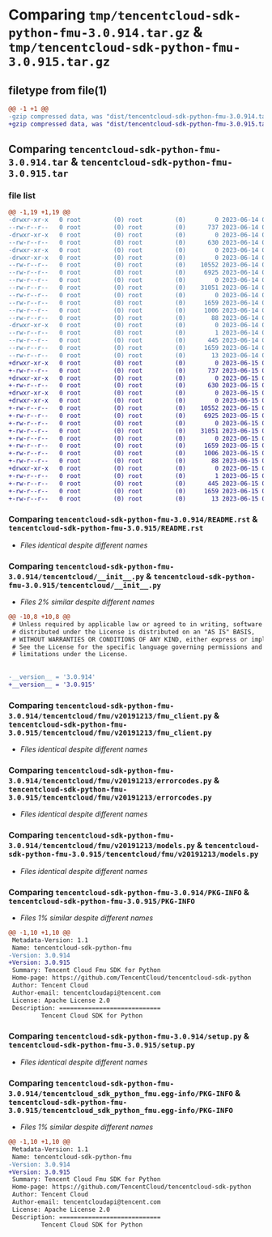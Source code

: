 # Comparing `tmp/tencentcloud-sdk-python-fmu-3.0.914.tar.gz` & `tmp/tencentcloud-sdk-python-fmu-3.0.915.tar.gz`

## filetype from file(1)

```diff
@@ -1 +1 @@
-gzip compressed data, was "dist/tencentcloud-sdk-python-fmu-3.0.914.tar", last modified: Wed Jun 14 00:26:36 2023, max compression
+gzip compressed data, was "dist/tencentcloud-sdk-python-fmu-3.0.915.tar", last modified: Thu Jun 15 00:25:57 2023, max compression
```

## Comparing `tencentcloud-sdk-python-fmu-3.0.914.tar` & `tencentcloud-sdk-python-fmu-3.0.915.tar`

### file list

```diff
@@ -1,19 +1,19 @@
-drwxr-xr-x   0 root         (0) root         (0)        0 2023-06-14 00:26:36.000000 tencentcloud-sdk-python-fmu-3.0.914/
--rw-r--r--   0 root         (0) root         (0)      737 2023-06-14 00:26:36.000000 tencentcloud-sdk-python-fmu-3.0.914/README.rst
-drwxr-xr-x   0 root         (0) root         (0)        0 2023-06-14 00:26:36.000000 tencentcloud-sdk-python-fmu-3.0.914/tencentcloud/
--rw-r--r--   0 root         (0) root         (0)      630 2023-06-14 00:26:36.000000 tencentcloud-sdk-python-fmu-3.0.914/tencentcloud/__init__.py
-drwxr-xr-x   0 root         (0) root         (0)        0 2023-06-14 00:26:36.000000 tencentcloud-sdk-python-fmu-3.0.914/tencentcloud/fmu/
-drwxr-xr-x   0 root         (0) root         (0)        0 2023-06-14 00:26:36.000000 tencentcloud-sdk-python-fmu-3.0.914/tencentcloud/fmu/v20191213/
--rw-r--r--   0 root         (0) root         (0)    10552 2023-06-14 00:26:36.000000 tencentcloud-sdk-python-fmu-3.0.914/tencentcloud/fmu/v20191213/fmu_client.py
--rw-r--r--   0 root         (0) root         (0)     6925 2023-06-14 00:26:36.000000 tencentcloud-sdk-python-fmu-3.0.914/tencentcloud/fmu/v20191213/errorcodes.py
--rw-r--r--   0 root         (0) root         (0)        0 2023-06-14 00:26:36.000000 tencentcloud-sdk-python-fmu-3.0.914/tencentcloud/fmu/v20191213/__init__.py
--rw-r--r--   0 root         (0) root         (0)    31051 2023-06-14 00:26:36.000000 tencentcloud-sdk-python-fmu-3.0.914/tencentcloud/fmu/v20191213/models.py
--rw-r--r--   0 root         (0) root         (0)        0 2023-06-14 00:26:36.000000 tencentcloud-sdk-python-fmu-3.0.914/tencentcloud/fmu/__init__.py
--rw-r--r--   0 root         (0) root         (0)     1659 2023-06-14 00:26:36.000000 tencentcloud-sdk-python-fmu-3.0.914/PKG-INFO
--rw-r--r--   0 root         (0) root         (0)     1006 2023-06-14 00:26:36.000000 tencentcloud-sdk-python-fmu-3.0.914/setup.py
--rw-r--r--   0 root         (0) root         (0)       88 2023-06-14 00:26:36.000000 tencentcloud-sdk-python-fmu-3.0.914/setup.cfg
-drwxr-xr-x   0 root         (0) root         (0)        0 2023-06-14 00:26:36.000000 tencentcloud-sdk-python-fmu-3.0.914/tencentcloud_sdk_python_fmu.egg-info/
--rw-r--r--   0 root         (0) root         (0)        1 2023-06-14 00:26:36.000000 tencentcloud-sdk-python-fmu-3.0.914/tencentcloud_sdk_python_fmu.egg-info/dependency_links.txt
--rw-r--r--   0 root         (0) root         (0)      445 2023-06-14 00:26:36.000000 tencentcloud-sdk-python-fmu-3.0.914/tencentcloud_sdk_python_fmu.egg-info/SOURCES.txt
--rw-r--r--   0 root         (0) root         (0)     1659 2023-06-14 00:26:36.000000 tencentcloud-sdk-python-fmu-3.0.914/tencentcloud_sdk_python_fmu.egg-info/PKG-INFO
--rw-r--r--   0 root         (0) root         (0)       13 2023-06-14 00:26:36.000000 tencentcloud-sdk-python-fmu-3.0.914/tencentcloud_sdk_python_fmu.egg-info/top_level.txt
+drwxr-xr-x   0 root         (0) root         (0)        0 2023-06-15 00:25:57.000000 tencentcloud-sdk-python-fmu-3.0.915/
+-rw-r--r--   0 root         (0) root         (0)      737 2023-06-15 00:25:57.000000 tencentcloud-sdk-python-fmu-3.0.915/README.rst
+drwxr-xr-x   0 root         (0) root         (0)        0 2023-06-15 00:25:57.000000 tencentcloud-sdk-python-fmu-3.0.915/tencentcloud/
+-rw-r--r--   0 root         (0) root         (0)      630 2023-06-15 00:25:57.000000 tencentcloud-sdk-python-fmu-3.0.915/tencentcloud/__init__.py
+drwxr-xr-x   0 root         (0) root         (0)        0 2023-06-15 00:25:57.000000 tencentcloud-sdk-python-fmu-3.0.915/tencentcloud/fmu/
+drwxr-xr-x   0 root         (0) root         (0)        0 2023-06-15 00:25:57.000000 tencentcloud-sdk-python-fmu-3.0.915/tencentcloud/fmu/v20191213/
+-rw-r--r--   0 root         (0) root         (0)    10552 2023-06-15 00:25:57.000000 tencentcloud-sdk-python-fmu-3.0.915/tencentcloud/fmu/v20191213/fmu_client.py
+-rw-r--r--   0 root         (0) root         (0)     6925 2023-06-15 00:25:57.000000 tencentcloud-sdk-python-fmu-3.0.915/tencentcloud/fmu/v20191213/errorcodes.py
+-rw-r--r--   0 root         (0) root         (0)        0 2023-06-15 00:25:57.000000 tencentcloud-sdk-python-fmu-3.0.915/tencentcloud/fmu/v20191213/__init__.py
+-rw-r--r--   0 root         (0) root         (0)    31051 2023-06-15 00:25:57.000000 tencentcloud-sdk-python-fmu-3.0.915/tencentcloud/fmu/v20191213/models.py
+-rw-r--r--   0 root         (0) root         (0)        0 2023-06-15 00:25:57.000000 tencentcloud-sdk-python-fmu-3.0.915/tencentcloud/fmu/__init__.py
+-rw-r--r--   0 root         (0) root         (0)     1659 2023-06-15 00:25:57.000000 tencentcloud-sdk-python-fmu-3.0.915/PKG-INFO
+-rw-r--r--   0 root         (0) root         (0)     1006 2023-06-15 00:25:57.000000 tencentcloud-sdk-python-fmu-3.0.915/setup.py
+-rw-r--r--   0 root         (0) root         (0)       88 2023-06-15 00:25:57.000000 tencentcloud-sdk-python-fmu-3.0.915/setup.cfg
+drwxr-xr-x   0 root         (0) root         (0)        0 2023-06-15 00:25:57.000000 tencentcloud-sdk-python-fmu-3.0.915/tencentcloud_sdk_python_fmu.egg-info/
+-rw-r--r--   0 root         (0) root         (0)        1 2023-06-15 00:25:57.000000 tencentcloud-sdk-python-fmu-3.0.915/tencentcloud_sdk_python_fmu.egg-info/dependency_links.txt
+-rw-r--r--   0 root         (0) root         (0)      445 2023-06-15 00:25:57.000000 tencentcloud-sdk-python-fmu-3.0.915/tencentcloud_sdk_python_fmu.egg-info/SOURCES.txt
+-rw-r--r--   0 root         (0) root         (0)     1659 2023-06-15 00:25:57.000000 tencentcloud-sdk-python-fmu-3.0.915/tencentcloud_sdk_python_fmu.egg-info/PKG-INFO
+-rw-r--r--   0 root         (0) root         (0)       13 2023-06-15 00:25:57.000000 tencentcloud-sdk-python-fmu-3.0.915/tencentcloud_sdk_python_fmu.egg-info/top_level.txt
```

### Comparing `tencentcloud-sdk-python-fmu-3.0.914/README.rst` & `tencentcloud-sdk-python-fmu-3.0.915/README.rst`

 * *Files identical despite different names*

### Comparing `tencentcloud-sdk-python-fmu-3.0.914/tencentcloud/__init__.py` & `tencentcloud-sdk-python-fmu-3.0.915/tencentcloud/__init__.py`

 * *Files 2% similar despite different names*

```diff
@@ -10,8 +10,8 @@
 # Unless required by applicable law or agreed to in writing, software
 # distributed under the License is distributed on an "AS IS" BASIS,
 # WITHOUT WARRANTIES OR CONDITIONS OF ANY KIND, either express or implied.
 # See the License for the specific language governing permissions and
 # limitations under the License.
 
 
-__version__ = '3.0.914'
+__version__ = '3.0.915'
```

### Comparing `tencentcloud-sdk-python-fmu-3.0.914/tencentcloud/fmu/v20191213/fmu_client.py` & `tencentcloud-sdk-python-fmu-3.0.915/tencentcloud/fmu/v20191213/fmu_client.py`

 * *Files identical despite different names*

### Comparing `tencentcloud-sdk-python-fmu-3.0.914/tencentcloud/fmu/v20191213/errorcodes.py` & `tencentcloud-sdk-python-fmu-3.0.915/tencentcloud/fmu/v20191213/errorcodes.py`

 * *Files identical despite different names*

### Comparing `tencentcloud-sdk-python-fmu-3.0.914/tencentcloud/fmu/v20191213/models.py` & `tencentcloud-sdk-python-fmu-3.0.915/tencentcloud/fmu/v20191213/models.py`

 * *Files identical despite different names*

### Comparing `tencentcloud-sdk-python-fmu-3.0.914/PKG-INFO` & `tencentcloud-sdk-python-fmu-3.0.915/PKG-INFO`

 * *Files 1% similar despite different names*

```diff
@@ -1,10 +1,10 @@
 Metadata-Version: 1.1
 Name: tencentcloud-sdk-python-fmu
-Version: 3.0.914
+Version: 3.0.915
 Summary: Tencent Cloud Fmu SDK for Python
 Home-page: https://github.com/TencentCloud/tencentcloud-sdk-python
 Author: Tencent Cloud
 Author-email: tencentcloudapi@tencent.com
 License: Apache License 2.0
 Description: ============================
         Tencent Cloud SDK for Python
```

### Comparing `tencentcloud-sdk-python-fmu-3.0.914/setup.py` & `tencentcloud-sdk-python-fmu-3.0.915/setup.py`

 * *Files identical despite different names*

### Comparing `tencentcloud-sdk-python-fmu-3.0.914/tencentcloud_sdk_python_fmu.egg-info/PKG-INFO` & `tencentcloud-sdk-python-fmu-3.0.915/tencentcloud_sdk_python_fmu.egg-info/PKG-INFO`

 * *Files 1% similar despite different names*

```diff
@@ -1,10 +1,10 @@
 Metadata-Version: 1.1
 Name: tencentcloud-sdk-python-fmu
-Version: 3.0.914
+Version: 3.0.915
 Summary: Tencent Cloud Fmu SDK for Python
 Home-page: https://github.com/TencentCloud/tencentcloud-sdk-python
 Author: Tencent Cloud
 Author-email: tencentcloudapi@tencent.com
 License: Apache License 2.0
 Description: ============================
         Tencent Cloud SDK for Python
```


